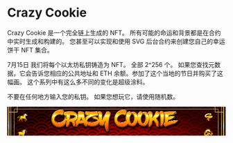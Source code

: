 # Crazy Cookie

Crazy Cookie 是一个完全链上生成的 NFT。 所有可能的命运和背景都是在合约中实时生成和构建的。 您甚至可以实现和使用 SVG 后台合约来创建您自己的幸运饼干 NFT 集合。

7月15日
我们将每个以太坊私钥铸造为 NFT。 全部 2^256 个。 如果您查找元数据，它会告诉您相应的公共地址和 ETH 余额。参加了这个当地的节日并购买了这幅画。 这个系列中有这么多不同的变化是超级涂料。

不要在任何地方输入您的私钥。 如果您想玩它，请使用随机数。

![NFT](unnamed.png)


